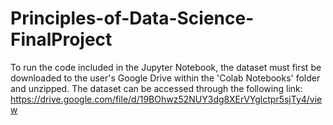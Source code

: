 # Principles-of-Data-Science-FinalProject
To run the code included in the Jupyter Notebook, the dataset must first be downloaded to the user's Google Drive within the 'Colab Notebooks' folder and unzipped. The dataset can be accessed through the following link: https://drive.google.com/file/d/19BOhwz52NUY3dg8XErVYglctpr5sjTy4/view
